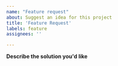 ```yaml
---
name: "Feature request"
about: Suggest an idea for this project
title: 'Feature Request'
labels: feature
assignees: ''

---
```


<!-- Please search existing issues to avoid creating duplicates. -->

**Describe the solution you'd like**
